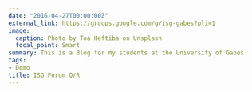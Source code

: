 ```yaml
---
date: "2016-04-27T00:00:00Z"
external_link: https://groups.google.com/g/isg-gabes?pli=1
image:
  caption: Photo by Toa Heftiba on Unsplash
  focal_point: Smart
summary: This is a Blog for my students at the University of Gabès
tags:
- Demo
title: ISG Forum Q/R
---
```

